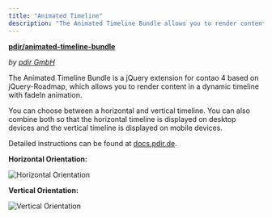 ```yaml
---
title: "Animated Timeline"
description: "The Animated Timeline Bundle allows you to render content in a horizontal or vertical timeline."
---
```


**[pdir/animated-timeline-bundle](https://packagist.org/packages/pdir/animated-timeline-bundle)**

_by [pdir GmbH](https://www.pdir.de)_

The Animated Timeline Bundle is a jQuery extension for contao 4 based on jQuery-Roadmap, which allows you to render 
content in a dynamic timeline with fadeIn animation.

You can choose between a horizontal and vertical timeline. You can also combine both so that the horizontal timeline 
is displayed on desktop devices and the vertical timeline is displayed on mobile devices.

Detailed instructions can be found at [docs.pdir.de](https://docs.pdir.de/#/animated-timeline/index).

**Horizontal Orientation:**

![Horizontal Orientation](/de/extensions/images/en/animated-timeline_horizontal.png)

**Vertical Orientation:**

![Vertical Orientation](/de/extensions/images/en/animated-timeline_vertical.png)
